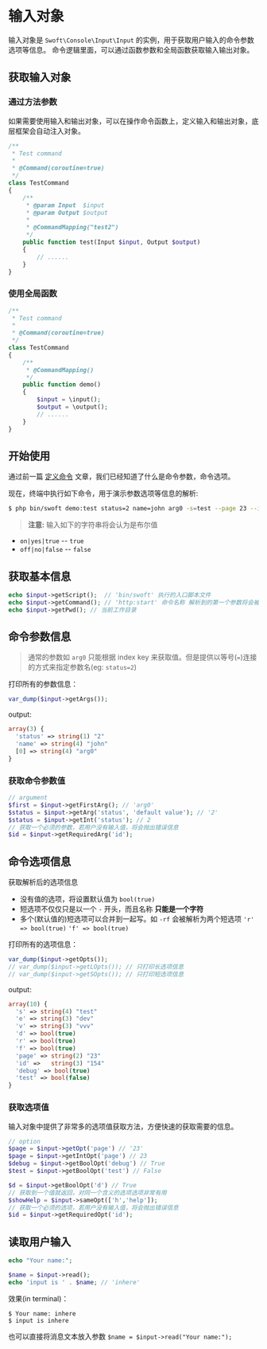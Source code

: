 # 输入对象

输入对象是 `Swoft\Console\Input\Input` 的实例，用于获取用户输入的命令参数选项等信息。
命令逻辑里面，可以通过函数参数和全局函数获取输入输出对象。

## 获取输入对象

### 通过方法参数

如果需要使用输入和输出对象，可以在操作命令函数上，定义输入和输出对象，底层框架会自动注入对象。

```php
/**
 * Test command
 *
 * @Command(coroutine=true)
 */
class TestCommand
{
    /**
     * @param Input  $input
     * @param Output $output
     *
     * @CommandMapping("test2")
     */
    public function test(Input $input, Output $output)
    {
        // ......
    }
}
```

### 使用全局函数

```php
/**
 * Test command
 *
 * @Command(coroutine=true)
 */
class TestCommand
{
    /**
     * @CommandMapping()
     */
    public function demo()
    {
        $input = \input();
        $output = \output();
        // ......
    }
}
```

## 开始使用

通过前一篇 [定义命令](definition.md) 文章，我们已经知道了什么是命令参数，命令选项。

现在，终端中执行如下命令，用于演示参数选项等信息的解析:

```bash
$ php bin/swoft demo:test status=2 name=john arg0 -s=test --page 23 --id=154 -e dev -v vvv -d -rf --debug --test=false
```

> **注意:** 输入如下的字符串将会认为是布尔值

- `on|yes|true` -- `true`
- `off|no|false` -- `false`

## 获取基本信息

```php
echo $input->getScript();  // 'bin/swoft' 执行的入口脚本文件
echo $input->getCommand(); // 'http:start' 命令名称 解析到的第一个参数将会被认为是命令名称，并且不会再存入到 参数列表中
echo $input->getPwd(); // 当前工作目录
```

## 命令参数信息

> 通常的参数如 `arg0` 只能根据 index key 来获取值。但是提供以等号(`=`)连接的方式来指定参数名(eg: `status=2`)

打印所有的参数信息：

```php
var_dump($input->getArgs());
```

output:

```php
array(3) {
  'status' => string(1) "2"
  'name' => string(4) "john"
  [0] => string(4) "arg0"
}
```

### 获取命令参数值

```php
// argument
$first = $input->getFirstArg(); // 'arg0'
$status = $input->getArg('status', 'default value'); // '2'
$status = $input->getInt('status'); // 2
// 获取一个必须的参数，若用户没有输入值，将会抛出错误信息
$id = $input->getRequiredArg('id');
```

## 命令选项信息

获取解析后的选项信息

- 没有值的选项，将设置默认值为 `bool(true)`
- 短选项不仅仅只是以一个 `-` 开头，而且名称 **只能是一个字符**
- 多个(默认值的)短选项可以合并到一起写。如 `-rf` 会被解析为两个短选项 `'r' => bool(true)` `'f' => bool(true)`

打印所有的选项信息：

```php
var_dump($input->getOpts());
// var_dump($input->getLOpts()); // 只打印长选项信息
// var_dump($input->getSOpts()); // 只打印短选项信息
```

output:

```php
array(10) {          
  's' => string(4) "test"   
  'e' => string(3) "dev"    
  'v' => string(3) "vvv"    
  'd' => bool(true)         
  'r' => bool(true)         
  'f' => bool(true)         
  'page' => string(2) "23"     
  'id' =>   string(3) "154"    
  'debug' => bool(true)         
  'test' => bool(false)        
}
```

### 获取选项值

输入对象中提供了非常多的选项值获取方法，方便快速的获取需要的信息。

```php
// option
$page = $input->getOpt('page') // '23'
$page = $input->getIntOpt('page') // 23
$debug = $input->getBoolOpt('debug') // True
$test = $input->getBoolOpt('test') // False

$d = $input->getBoolOpt('d') // True
// 获取到一个值就返回，对同一个含义的选项选项非常有用
$showHelp = $input->sameOpt(['h','help']);
// 获取一个必须的选项，若用户没有输入值，将会抛出错误信息
$id = $input->getRequiredOpt('id');
```

## 读取用户输入

```php
echo "Your name:";

$name = $input->read(); 
echo 'input is ' . $name; // 'inhere'
```

效果(in terminal)：

```text 
$ Your name: inhere
$ input is inhere
```

也可以直接将消息文本放入参数 `$name = $input->read("Your name:");`

